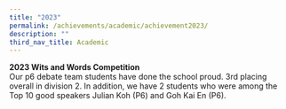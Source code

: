 ```yaml
---
title: "2023"
permalink: /achievements/academic/achievement2023/
description: ""
third_nav_title: Academic
---
```

**2023 Wits and Words Competition**<br>
Our p6 debate team students have done the school proud. 3rd placing overall in division 2. In addition, we have 2 students who were among the Top 10 good speakers Julian Koh (P6) and Goh Kai En (P6).